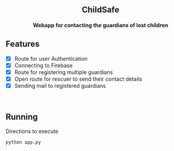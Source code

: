 <p align="center">
	<h2 align="center"> ChildSafe </h2>
	<h4 align="center"> Webapp for contacting the guardians of lost children <h4>
</p>


## Features
- [x]  Route for user Authentication
- [x]  Connecting to Firebase
- [x]  Route for registering multiple guardians
- [x]  Open route for rescuer to send their contact details
- [x]  Sending mail to registered guardians

<br>

## Running


Directions to execute

```bash
python app.py
```

<br>
  
